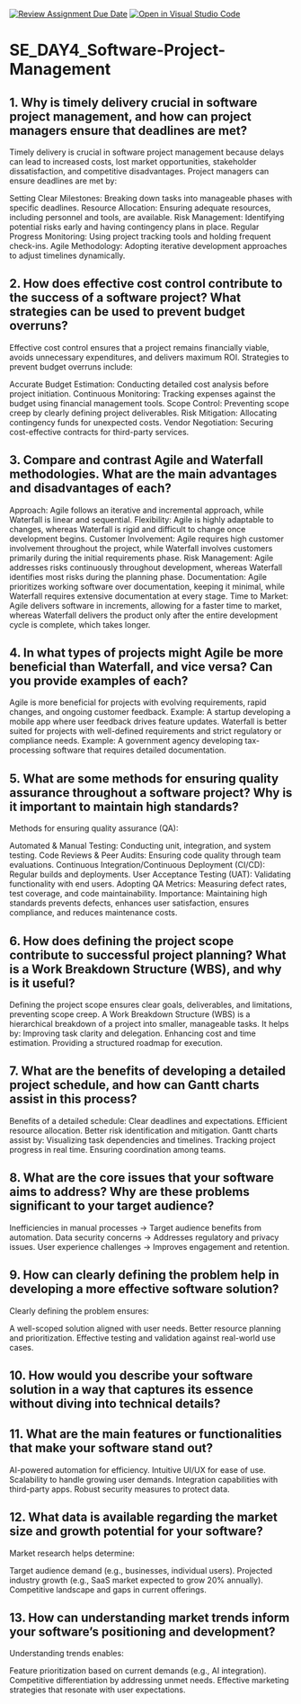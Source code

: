 [![Review Assignment Due Date](https://classroom.github.com/assets/deadline-readme-button-22041afd0340ce965d47ae6ef1cefeee28c7c493a6346c4f15d667ab976d596c.svg)](https://classroom.github.com/a/9pw6JKcu)
[![Open in Visual Studio Code](https://classroom.github.com/assets/open-in-vscode-2e0aaae1b6195c2367325f4f02e2d04e9abb55f0b24a779b69b11b9e10269abc.svg)](https://classroom.github.com/online_ide?assignment_repo_id=18673792&assignment_repo_type=AssignmentRepo)
# SE_DAY4_Software-Project-Management
## 1. Why is timely delivery crucial in software project management, and how can project managers ensure that deadlines are met?
Timely delivery is crucial in software project management because delays can lead to increased costs, lost market opportunities, stakeholder dissatisfaction, and competitive disadvantages. Project managers can ensure deadlines are met by:

Setting Clear Milestones: Breaking down tasks into manageable phases with specific deadlines.
Resource Allocation: Ensuring adequate resources, including personnel and tools, are available.
Risk Management: Identifying potential risks early and having contingency plans in place.
Regular Progress Monitoring: Using project tracking tools and holding frequent check-ins.
Agile Methodology: Adopting iterative development approaches to adjust timelines dynamically.

## 2. How does effective cost control contribute to the success of a software project? What strategies can be used to prevent budget overruns?
Effective cost control ensures that a project remains financially viable, avoids unnecessary expenditures, and delivers maximum ROI. Strategies to prevent budget overruns include:

Accurate Budget Estimation: Conducting detailed cost analysis before project initiation.
Continuous Monitoring: Tracking expenses against the budget using financial management tools.
Scope Control: Preventing scope creep by clearly defining project deliverables.
Risk Mitigation: Allocating contingency funds for unexpected costs.
Vendor Negotiation: Securing cost-effective contracts for third-party services.

## 3. Compare and contrast Agile and Waterfall methodologies. What are the main advantages and disadvantages of each?
Approach: Agile follows an iterative and incremental approach, while Waterfall is linear and sequential.
Flexibility: Agile is highly adaptable to changes, whereas Waterfall is rigid and difficult to change once development begins.
Customer Involvement: Agile requires high customer involvement throughout the project, while Waterfall involves customers primarily during the initial requirements phase.
Risk Management: Agile addresses risks continuously throughout development, whereas Waterfall identifies most risks during the planning phase.
Documentation: Agile prioritizes working software over documentation, keeping it minimal, while Waterfall requires extensive documentation at every stage.
Time to Market: Agile delivers software in increments, allowing for a faster time to market, whereas Waterfall delivers the product only after the entire development cycle is complete, which takes longer.

## 4. In what types of projects might Agile be more beneficial than Waterfall, and vice versa? Can you provide examples of each?
Agile is more beneficial for projects with evolving requirements, rapid changes, and ongoing customer feedback.
Example: A startup developing a mobile app where user feedback drives feature updates.
Waterfall is better suited for projects with well-defined requirements and strict regulatory or compliance needs.
Example: A government agency developing tax-processing software that requires detailed documentation.

## 5. What are some methods for ensuring quality assurance throughout a software project? Why is it important to maintain high standards?
Methods for ensuring quality assurance (QA):

Automated & Manual Testing: Conducting unit, integration, and system testing.
Code Reviews & Peer Audits: Ensuring code quality through team evaluations.
Continuous Integration/Continuous Deployment (CI/CD): Regular builds and deployments.
User Acceptance Testing (UAT): Validating functionality with end users.
Adopting QA Metrics: Measuring defect rates, test coverage, and code maintainability.
Importance: Maintaining high standards prevents defects, enhances user satisfaction, ensures compliance, and reduces maintenance costs.

## 6. How does defining the project scope contribute to successful project planning? What is a Work Breakdown Structure (WBS), and why is it useful?
Defining the project scope ensures clear goals, deliverables, and limitations, preventing scope creep.
A Work Breakdown Structure (WBS) is a hierarchical breakdown of a project into smaller, manageable tasks. It helps by:
Improving task clarity and delegation.
Enhancing cost and time estimation.
Providing a structured roadmap for execution.

## 7. What are the benefits of developing a detailed project schedule, and how can Gantt charts assist in this process?
Benefits of a detailed schedule:
Clear deadlines and expectations.
Efficient resource allocation.
Better risk identification and mitigation.
Gantt charts assist by:
Visualizing task dependencies and timelines.
Tracking project progress in real time.
Ensuring coordination among teams.


## 8. What are the core issues that your software aims to address? Why are these problems significant to your target audience?


Inefficiencies in manual processes → Target audience benefits from automation.
Data security concerns → Addresses regulatory and privacy issues.
User experience challenges → Improves engagement and retention.

## 9. How can clearly defining the problem help in developing a more effective software solution?
Clearly defining the problem ensures:

A well-scoped solution aligned with user needs.
Better resource planning and prioritization.
Effective testing and validation against real-world use cases.


## 10. How would you describe your software solution in a way that captures its essence without diving into technical details?

## 11. What are the main features or functionalities that make your software stand out?
AI-powered automation for efficiency.
Intuitive UI/UX for ease of use.
Scalability to handle growing user demands.
Integration capabilities with third-party apps.
Robust security measures to protect data.


## 12. What data is available regarding the market size and growth potential for your software?
Market research helps determine:

Target audience demand (e.g., businesses, individual users).
Projected industry growth (e.g., SaaS market expected to grow 20% annually).
Competitive landscape and gaps in current offerings.

## 13. How can understanding market trends inform your software’s positioning and development?
Understanding trends enables:

Feature prioritization based on current demands (e.g., AI integration).
Competitive differentiation by addressing unmet needs.
Effective marketing strategies that resonate with user expectations.
